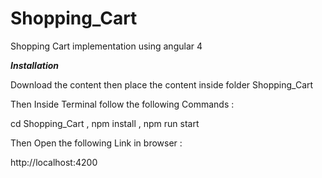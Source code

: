 # Shopping_Cart
Shopping Cart implementation using angular 4

***Installation***

Download the content then place the content inside folder Shopping_Cart

Then Inside Terminal follow the following Commands :

cd Shopping_Cart ,
npm install ,
npm run start

Then Open the following Link in browser :

http://localhost:4200
